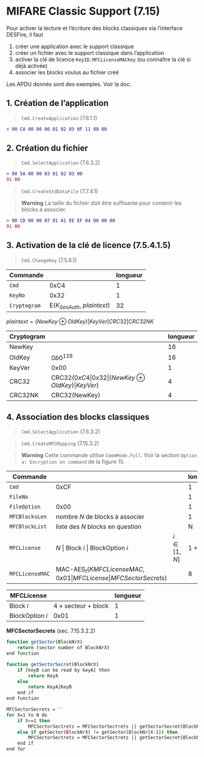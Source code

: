 # MIFARE Classic Support (7.15)

Pour activer la lecture et l’écriture des blocks classiques via l’interface DESFire, il faut

1. créer une application avec le support classique
2. créer un fichier avec le support classique dans l’application
3. activer la clé de licence `KeyID.MFCLicenseMACKey` (ou connaître la clé si déjà activée)
4. associer les blocks voulus au fichier créé

Les APDU donnés sont des exemples. Voir la doc.

## 1. Création de l’application

> `Cmd.CreateApplication` (7.6.1.1)

```diff
> 90 CA 00 00 06 01 02 03 0F 11 08 00
```

## 2. Création du fichier

> `Cmd.SelectApplication` (7.6.3.2)

```diff
> 90 5A 00 00 03 01 02 03 00
91 00
```

> `Cmd.CreateStdDataFile` (7.7.4.1)

> **Warning** La taille du fichier doit être suffisante pour contenir les blocks à associer.

```diff
> 90 CD 00 00 07 01 A1 EE EF 04 00 00 00
91 00
```

## 3. Activation de la clé de licence (7.5.4.1.5)

> `Cmd.ChangeKey` (7.5.6.1)

| Commande     |                               | longueur |
| ------------ | ----------------------------- | -------- |
| `Cmd`        | 0xC4                          | 1        |
| `KeyNo`      | 0x32                          | 1        |
| `Cryptogram` | E($K_{SesAuth}$, $plaintext$) | 32       |

$plaintext = (NewKey \oplus OldKey) | KeyVer | CRC32 | CRC32NK$

| Cryptogram |                                                                    | longueur |
| ---------- | ------------------------------------------------------------------ | -------- |
| NewKey     |                                                                    | 16       |
| OldKey     | $0b0^{128}$                                                        | 16       |
| KeyVer     | 0x00                                                               | 1        |
| CRC32      | $\text{CRC32}(0xC4  \| 0x32 \| (NewKey \oplus OldKey) \| KeyVer )$ | 4        |
| CRC32NK    | CRC32(NewKey)                                                      | 4        |

## 4. Association des blocks classiques

> `Cmd.SelectApplication` (7.6.3.2)

> `Cmd.CreateMFCMapping` (7.15.3.2)

> **Warning** Cette commande utilise `CommMode.Full`. Voir la section `Option a: Encryption on command` de la figure 15.

| Commande        |                                                                        |                | longueur |
| --------------- | ---------------------------------------------------------------------- | -------------- | -------- |
| `Cmd`           | 0xCF                                                                   |                | 1        |
| `FileNo`        |                                                                        |                | 1        |
| `FileOption`    | 0x00                                                                   |                | 1        |
| `MFCBlocksLen`  | nombre $N$ de blocks à associer                                        |                | 1        |
| `MFCBlockList`  | liste des $N$ blocks en question                                       |                | N        |
| `MFCLicense`    | $N$ \| Block $i$ \| BlockOption $i$                                    | $i \in [1, N]$ | 1 + 2N   |
| `MFCLicenseMAC` | $\text{MAC-AES}_t(KMFCLicenseMAC, 0x01\|MFCLicense\|MFCSectorSecrets)$ |                | 8        |

| MFCLicense      |                                          | longueur |
| --------------- | ---------------------------------------- | -------- |
| Block $i$       | $4 \times \text{secteur} + \text{block}$ | 1        |
| BlockOption $i$ | 0x01                                     | 1        |

**MFCSectorSecrets** (sec. 7.15.3.2.2)

```sh
function getSector(BlockNrX)
    return (sector number of BlockNrX)
end function

function getSectorSecret(BlockNrX)
    if [keyB can be read by keyA] then
        return KeyA
    else
        return KeyA|KeyB
    end if
end function

MFCSectorSecrets = ''
for X=1 to N do
    if X==1 then
        MFCSectorSectrets = MFCSectorSectrets || getSectorSecret(BlockNrX)
    else if getSector(BlockNrX) != getSector(BlockNr(X-1)) then
        MFCSectorSectrets = MFCSectorSectrets || getSectorSecret(BlockNrX)
    end if
end for
```
